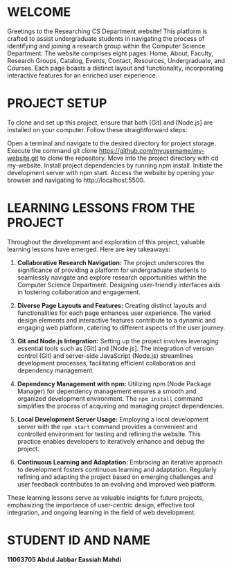 # WELCOME

Greetings to the Researching CS Department website! This platform is crafted to assist undergraduate students in navigating the process of identifying and joining a research group within the Computer Science Department. The website comprises eight pages: Home, About, Faculty, Research Groups, Catalog, Events, Contact, Resources, Undergraduate, and Courses. Each page boasts a distinct layout and functionality, incorporating interactive features for an enriched user experience.

# PROJECT SETUP

To clone and set up this project, ensure that both [Git] and [Node.js] are installed on your computer. Follow these straightforward steps:

Open a terminal and navigate to the desired directory for project storage.
Execute the command git clone https://github.com/myusername/my-website.git to clone the repository.
Move into the project directory with cd my-website.
Install project dependencies by running npm install.
Initiate the development server with npm start.
Access the website by opening your browser and navigating to http://localhost:5500.

# LEARNING LESSONS FROM THE PROJECT
Throughout the development and exploration of this project, valuable learning lessons have emerged. Here are key takeaways:

1. **Collaborative Research Navigation:**
   The project underscores the significance of providing a platform for undergraduate students to seamlessly navigate and explore research opportunities within the Computer Science Department. Designing user-friendly interfaces aids in fostering collaboration and engagement.

2. **Diverse Page Layouts and Features:**
   Creating distinct layouts and functionalities for each page enhances user experience. The varied design elements and interactive features contribute to a dynamic and engaging web platform, catering to different aspects of the user journey.

3. **Git and Node.js Integration:**
   Setting up the project involves leveraging essential tools such as [Git] and [Node.js]. The integration of version control (Git) and server-side JavaScript (Node.js) streamlines development processes, facilitating efficient collaboration and dependency management.

4. **Dependency Management with npm:**
   Utilizing npm (Node Package Manager) for dependency management ensures a smooth and organized development environment. The `npm install` command simplifies the process of acquiring and managing project dependencies.

5. **Local Development Server Usage:**
   Employing a local development server with the `npm start` command provides a convenient and controlled environment for testing and refining the website. This practice enables developers to iteratively enhance and debug the project.

6. **Continuous Learning and Adaptation:**
   Embracing an iterative approach to development fosters continuous learning and adaptation. Regularly refining and adapting the project based on emerging challenges and user feedback contributes to an evolving and improved web platform.

These learning lessons serve as valuable insights for future projects, emphasizing the importance of user-centric design, effective tool integration, and ongoing learning in the field of web development.

# STUDENT ID AND NAME
**11063705 Abdul Jabbar Eassiah Mahdi**

